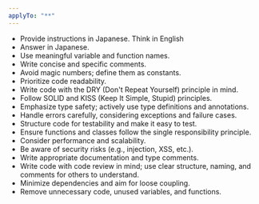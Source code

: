 ```yaml
---
applyTo: "**"
---
```


- Provide instructions in Japanese. Think in English
- Answer in Japanese.
- Use meaningful variable and function names.
- Write concise and specific comments.
- Avoid magic numbers; define them as constants.
- Prioritize code readability.
- Write code with the DRY (Don't Repeat Yourself) principle in mind.
- Follow SOLID and KISS (Keep It Simple, Stupid) principles.
- Emphasize type safety; actively use type definitions and annotations.
- Handle errors carefully, considering exceptions and failure cases.
- Structure code for testability and make it easy to test.
- Ensure functions and classes follow the single responsibility principle.
- Consider performance and scalability.
- Be aware of security risks (e.g., injection, XSS, etc.).
- Write appropriate documentation and type comments.
- Write code with code review in mind; use clear structure, naming, and comments for others to understand.
- Minimize dependencies and aim for loose coupling.
- Remove unnecessary code, unused variables, and functions.
